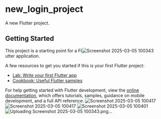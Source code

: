 # new_login_project

A new Flutter project.

## Getting Started

This project is a starting point for a Fl![Screenshot 2025-03-05 100343](https://github.com/user-attachments/assets/810457f3-af50-47eb-89ca-ff73be566def)
utter application.

A few resources to get you started if this is your first Flutter project:

- [Lab: Write your first Flutter app](https://docs.flutter.dev/get-started/codelab)
- [Cookbook: Useful Flutter samples](https://docs.flutter.dev/cookbook)

For help getting started with Flutter development, view the
[online documentation](https://docs.flutter.dev/), which offers tutorials,
samples, guidance on mobile development, and a full API reference.
![Screenshot 2025-03-05 100417](https://github.com/user-attachments/assets/5a9805e1-9bd6-4585-bfad-16c31efd36c6)
![Screenshot 2025-03-05 100417](https://github.com/user-attachments/assets/6fb08062-e304-4ba4-a887-ee9be912b03f)
![Screenshot 2025-03-05 100401](https://github.com/user-attachments/assets/0ed7b8dc-5647-46b4-a873-04c5eb30187e)
![Uploading Screenshot 2025-03-05 100343.png…]()
